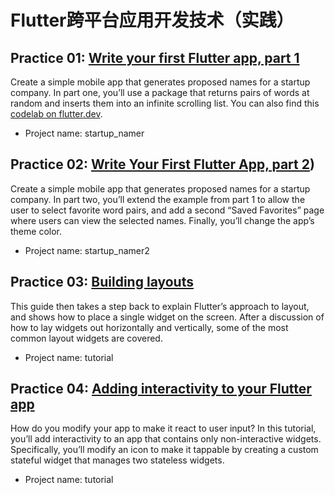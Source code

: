 # Flutter跨平台应用开发技术（实践）

## Practice 01: [Write your first Flutter app, part 1](https://codelabs.developers.google.com/codelabs/first-flutter-app-pt1#0)

Create a simple mobile app that generates proposed names for a startup company. In part one, you’ll use a package that returns pairs of words at random and inserts them into an infinite scrolling list. You can also find this [codelab on flutter.dev](https://flutter.dev/docs/get-started/codelab).

- Project name: startup_namer

## Practice 02: [Write Your First Flutter App, part 2](https://codelabs.developers.google.com/codelabs/first-flutter-app-pt2#0))

Create a simple mobile app that generates proposed names for a startup company. In part two, you’ll extend the example from part 1 to allow the user to select favorite word pairs, and add a second “Saved Favorites” page where users can view the selected names. Finally, you’ll change the app’s theme color.

- Project name: startup_namer2

## Practice 03: [Building layouts](https://flutter.dev/docs/development/ui/layout/tutorial)

This guide then takes a step back to explain Flutter’s approach to layout, and shows how to place a single widget on the screen. After a discussion of how to lay widgets out horizontally and vertically, some of the most common layout widgets are covered.

- Project name: tutorial

## Practice 04: [Adding interactivity to your Flutter app](https://flutter.dev/docs/development/ui/interactive)

How do you modify your app to make it react to user input? In this tutorial, you’ll add interactivity to an app that contains only non-interactive widgets. Specifically, you’ll modify an icon to make it tappable by creating a custom stateful widget that manages two stateless widgets.

- Project name: tutorial